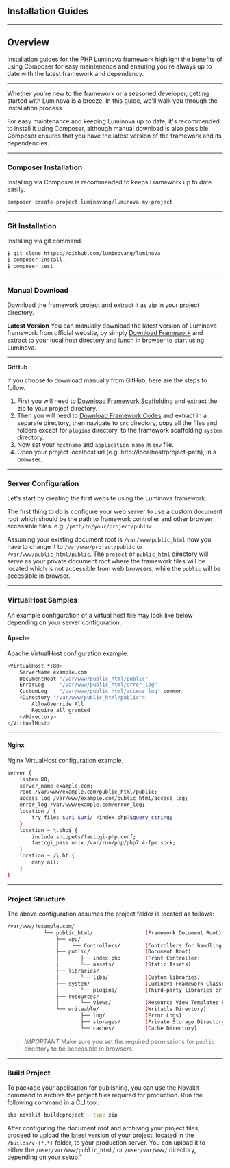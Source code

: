 ## Installation Guides

***

## Overview

Installation guides for the PHP Luminova framework highlight the benefits of using Composer for easy maintenance and ensuring you&#039;re always up to date with the latest framework and dependency.

***

Whether you're new to the framework or a seasoned developer, getting started with Luminova is a breeze.  In this guide, we'll walk you through the installation process

For easy maintenance and keeping Luminova up to date, it's recommended to install it using Composer, although manual download is also possible. Composer ensures that you have the latest version of the framework and its dependencies.

***

### Composer Installation

Installing via Composer is recommended to keeps Framework up to date easily.

```bash
composer create-project luminovang/luminova my-project
```

***

###  Git Installation

Installing via git command.

```bash
$ git clone https://github.com/luminovang/luminova
$ composer install
$ composer test
```

***

### Manual Download 

Download the framework project and extract it as zip in your project directory.

**Latest Version**
You can manually download the latest version of Luminova framework from official website, by simply [Download Framework](/download/) and extract to your local host directory and lunch in browser to start using Luminova.

***

**GitHub**

If you choose to download manually from GitHub, here are the steps to follow.

1. First you will need to [Download Framework Scaffolding](https://github.com/luminovang/luminova/releases) and extract the zip to your project directory.
2. Then you will need to [Download Framework Codes](https://github.com/luminovang/framework/releases) and extract in a separate directory, then navigate to `src` directory, copy all the files and folders except for `plugins` directory, to the framework scaffolding `system` directory.
3. Now set your `hostname` and `application name` in `env` file.
4. Open your project localhost url (e.g. http://localhost/project-path), in a browser.

***

### Server Configuration

Let's start by creating the first website using the Luminova framework.

The first thing to do is configure your web server to use a custom document root which should be the path to framework controller and other browser accessible files. e.g:  `/path/to/your/project/public`.

Assuming your existing document root is `/var/www/public_html` now you have to change it to `/var/www/project/public` or `/var/www/public_html/public`. The `project` or `public_html` directory will serve as your private document root where the framework files will be located which is not accessible from web browsers, while the `public` will be accessible in browser.

***

### VirtualHost Samples

An example configuration of a virtual host file may look like below depending on your server configuration.

#### Apache

Apache VirtualHost configuration example.

```bash 
<VirtualHost *:80>
    ServerName example.com
    DocumentRoot "/var/www/public_html/public"
    ErrorLog     "/var/www/public_html/error_log"
    CustomLog    "/var/www/public_html/access_log" common
    <Directory "/var/www/public_html/public">
        AllowOverride All
        Require all granted
    </Directory>
</VirtualHost>
```
***

#### Nginx

Nginx VirtualHost configuration example.

```bash
server {
    listen 80;
    server_name example.com;
    root /var/www/example.com/public_html/public;
    access_log /var/www/example.com/public_html/access_log;
    error_log /var/www/example.com/error_log;
    location / {
        try_files $uri $uri/ /index.php?$query_string;
    }
    location ~ \.php$ {
        include snippets/fastcgi-php.conf;
        fastcgi_pass unix:/var/run/php/php7.4-fpm.sock;
    }
    location ~ /\.ht {
        deny all;
    }
}
```

***

### Project Structure

The above configuration assumes the project folder is located as follows:

```bash
/var/www/?example.com/
            └── public_html/                 (Framework Document Root)
                ├── app/
                │    └── Controllers/        (Controllers for handling application logic)
                ├── public/                  (Document Root)
                │       ├── index.php        (Front Controller)
                │       └── assets/          (Static Assets)
                ├── libraries/
                │       └── libs/            (Custom libraries)
                ├── system/                  (Luminova Framework Classes)
                │       └── plugins/         (Third-party libraries or plugins)
                ├── resources/
                │       └── views/           (Resource View Templates Files)
                └── writeable/               (Writable Directory)
                        ├── log/             (Error Logs)
                        ├── storages/        (Private Storage Directory)
                        └── caches/          (Cache Directory)
```

> *IMPORTANT*
> Make sure you set the required permissions for `public` directory to be accessible in browsers.

***

### Build Project

To package your application for publishing, you can use the Novakit command to archive the project files required for production. Run the following command in a CLI tool:

```bash 
php novakit build:project --type zip
```

After configuring the document root and archiving your project files, proceed to upload the latest version of your project, located in the `/builds/v-{*.*}` folder, to your production server. You can upload it to either the `/user/var/www/public_html/` or `/user/var/www/` directory, depending on your setup."